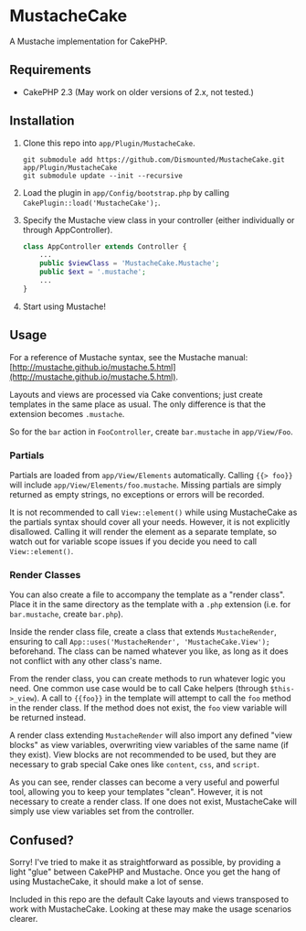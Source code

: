 # MustacheCake #

A Mustache implementation for CakePHP.

## Requirements ##

* CakePHP 2.3 (May work on older versions of 2.x, not tested.)

## Installation ##

1. Clone this repo into `app/Plugin/MustacheCake`.

	```
	git submodule add https://github.com/Dismounted/MustacheCake.git app/Plugin/MustacheCake
	git submodule update --init --recursive
	```

2. Load the plugin in `app/Config/bootstrap.php` by calling `CakePlugin::load('MustacheCake');`.

3. Specify the Mustache view class in your controller (either individually or through AppController).

	```php
	class AppController extends Controller {
		...
		public $viewClass = 'MustacheCake.Mustache';
		public $ext = '.mustache';
		...
	}
	```

4. Start using Mustache!

## Usage ##

For a reference of Mustache syntax, see the Mustache manual: [http://mustache.github.io/mustache.5.html](http://mustache.github.io/mustache.5.html).

Layouts and views are processed via Cake conventions; just create templates in the same place as usual. The only difference is that the extension becomes `.mustache`.

So for the `bar` action in `FooController`, create `bar.mustache` in `app/View/Foo`.

### Partials ###

Partials are loaded from `app/View/Elements` automatically. Calling `{{> foo}}` will include `app/View/Elements/foo.mustache`. Missing partials are simply returned as empty strings, no exceptions or errors will be recorded.

It is not recommended to call `View::element()` while using MustacheCake as the partials syntax should cover all your needs. However, it is not explicitly disallowed. Calling it will render the element as a separate template, so watch out for variable scope issues if you decide you need to call `View::element()`.

### Render Classes ###

You can also create a file to accompany the template as a "render class". Place it in the same directory as the template with a `.php` extension (i.e. for `bar.mustache`, create `bar.php`).

Inside the render class file, create a class that extends `MustacheRender`, ensuring to call `App::uses('MustacheRender', 'MustacheCake.View');` beforehand. The class can be named whatever you like, as long as it does not conflict with any other class's name.

From the render class, you can create methods to run whatever logic you need. One common use case would be to call Cake helpers (through `$this->_view`). A call to `{{foo}}` in the template will attempt to call the `foo` method in the render class. If the method does not exist, the `foo` view variable will be returned instead.

A render class extending `MustacheRender` will also import any defined "view blocks" as view variables, overwriting view variables of the same name (if they exist). View blocks are not recommended to be used, but they are necessary to grab special Cake ones like `content`, `css`, and `script`.

As you can see, render classes can become a very useful and powerful tool, allowing you to keep your templates "clean". However, it is not necessary to create a render class. If one does not exist, MustacheCake will simply use view variables set from the controller.

## Confused? ##

Sorry! I've tried to make it as straightforward as possible, by providing a light "glue" between CakePHP and Mustache. Once you get the hang of using MustacheCake, it should make a lot of sense.

Included in this repo are the default Cake layouts and views transposed to work with MustacheCake. Looking at these may make the usage scenarios clearer.
